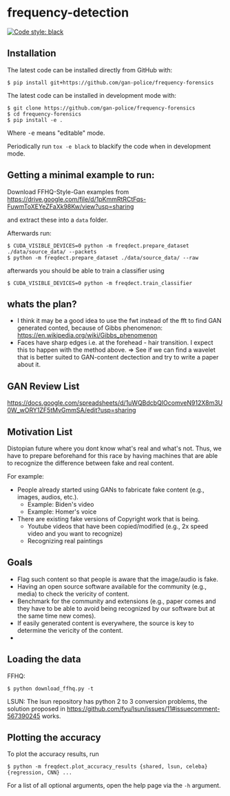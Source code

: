 <!--
<p align="center">
  <img src="docs/source/logo.png" height="150">
</p>
-->

# frequency-detection

[![Code style: black](https://img.shields.io/badge/code%20style-black-000000.svg)](https://github.com/psf/black)

## Installation

The latest code can be installed directly from GitHub with:

```shell
$ pip install git+https://github.com/gan-police/frequency-forensics
```

The latest code can be installed in development mode with:

```shell
$ git clone https://github.com/gan-police/frequency-forensics
$ cd frequency-forensics
$ pip install -e .
```

Where <kbd>-e</kbd> means "editable" mode.

Periodically run `tox -e black` to blackify the code when in development mode.

## Getting a minimal example to run:

Download FFHQ-Style-Gan examples from
https://drive.google.com/file/d/1pKmmRtRCtFqs-FuwmToXEYeZFaXk98Kw/view?usp=sharing

and extract these into a `data` folder.

Afterwards run:

```shell
$ CUDA_VISIBLE_DEVICES=0 python -m freqdect.prepare_dataset ./data/source_data/ --packets
$ python -m freqdect.prepare_dataset ./data/source_data/ --raw
```

afterwards you should be able to train a classifier using

```shell
$ CUDA_VISIBLE_DEVICES=0 python -m freqdect.train_classifier
```

## whats the plan?

- I think it may be a good idea to use the fwt instead of the fft to find GAN generated conted, because of Gibbs
  phenomenon:
  https://en.wikipedia.org/wiki/Gibbs_phenomenon
- Faces have sharp edges i.e. at the forehead - hair transition. I expect this to happen with the method above. => See
  if we can find a wavelet that is better suited to GAN-content dectection and try to write a paper about it.

## GAN Review List

https://docs.google.com/spreadsheets/d/1uWQBdcbQIOcomveN912X8m3U0W_wORY1ZF5tMvGmmSA/edit?usp=sharing

## Motivation List

Distopian future where you dont know what's real and what's not. Thus, we have to prepare beforehand for this race by
having machines that are able to recognize the difference between fake and real content.

For example:

- People already started using GANs to fabricate fake content (e.g., images, audios, etc.).
    - Example: Biden's video
    - Example: Homer's voice
- There are existing fake versions of Copyright work that is being.
    - Youtube videos that have been copied/modified (e.g., 2x speed video and you want to recognize)
    - Recognizing real paintings

## Goals

- Flag such content so that people is aware that the image/audio is fake.
- Having an open source software available for the community (e.g., media) to check the vericity of content.
- Benchmark for the community and extensions (e.g., paper comes and they have to be able to avoid being recognized by
  our software but at the same time new comes).
- If easily generated content is everywhere, the source is key to determine the vericity of the content.
-

## Loading the data

FFHQ:

``` shell
$ python download_ffhq.py -t
```

LSUN:
The lsun repository has python 2 to 3 conversion problems, the solution proposed in
https://github.com/fyu/lsun/issues/11#issuecomment-567390245
works.

## Plotting the accuracy

To plot the accuracy results, run
```shell
$ python -m freqdect.plot_accuracy_results {shared, lsun, celeba} {regression, CNN} ...
```
For a list of all optional arguments, open the help page via the `-h` argument.
